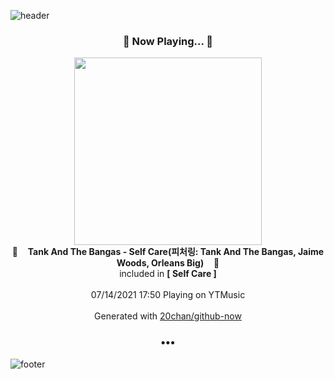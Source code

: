 ![header](https://capsule-render.vercel.app/api?type=wave&height=170&section=header&text=Hi.%20I'm%20SHIFT&fontColor=090707&fontAlignX=45&fontAlignY=65&fontSize=100)

<h3 align="center">🎵 Now Playing... 🎵</h3>
<p align="center">
  <a href="https://music.youtube.com/watch?v=TU_CKhr59D8">
    <img width="300" src="https://lh3.googleusercontent.com/8-JVvhnuYmPTTgsgoyWgZqfRJd3D9IqlF2yUZ_x3dKBC27eL3bUZEMDgVjeHjIfMJ-l01EU6E5QBEpdP">
  </a>
  <br>
  🎵&nbsp&nbsp&nbsp <b>Tank And The Bangas - Self Care(피처링: Tank And The Bangas, Jaime Woods, Orleans Big)</b> &nbsp&nbsp&nbsp🎵
  <br>
  included in <b>[ Self Care ]</b>
  
  <br />
  <br />
  07/14/2021 17:50 Playing on YTMusic
  <br />
  <br />
  Generated with <a href="https://github.com/20chan/github-now">20chan/github-now</a>
</p>

<h3 align="center">•••</h3>

![footer](https://capsule-render.vercel.app/api?type=wave&height=150&section=footer)
